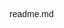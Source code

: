 readme.md
<!DOCTYPE html>
<html lang="en">
<head>
    <meta charset="UTF-8">
    <meta http-equiv="X-UA-Compatible" content="IE=edge">
    <meta name="viewport" content="width=device-width, initial-scale=1.0">
    <title>포트폴리오 - 떼루아 와인아울렛</title>
    <!-- 검색엔진최적화(Serach Engine Optimization) : SEO(쎄오) -->
    <!-- 주제 -->
    <meta name="subject" content="떼루아 와인아울렛 벤치마킹 사이트">
    <!-- 검색어 -->
    <meta name="keywords" content="떼루아, 떼루아와인아울렛, 와인아울렛, 떼루아 와인아울렛,와인,술,맛집">
    <!-- 설명 -->
    <meta name="description" content="떼루아 와인아울렛은 와인을 저렴하게 구매할수 있습니다">
    <!-- 만든이 -->
    <meta name="author" content="nxx5xxx">
    <!-- 파비콘(인터넷에서 좌측 상단에 뜨는아이콘) png나 ico파일(절대주소) -->
    <!-- 핸드폰에서는 북마크아이콘이됨 (favi con) -->
    <link rel="shortcut icon" href=".\img\teruwaico.png">
    <!-- 오픈그래프 : 특정 url을 넣으면 그사이트에대한 정보(ex카카오톡 내에서 url넣을때 ) -->
    <meta name="og:site_name" content="사이트이름">
    <meta name="og:title" content="포트폴리오 - 떼루아와인아울렛">
    <meta name="og:description" content="떼루아 와인아울렛은 와인을 저렴하게 구매할수 있습니다">
    <meta name="og:url" content="https://nxx5xxx.github.io/web1">
    <meta name="og:image" content=".\img\sum1">
    <!-- 스타일 초기화 -->
    <!-- reset css cdn , normalize css cdn  -->
    <!-- 브라우저에 관계없이 통일되게 스타일을 뿌려줌 -->
    <link href="https://cdnjs.cloudflare.com/ajax/libs/normalize/8.0.1/normalize.css" rel="stylesheet">
    <!-- 기본폰트 -->
    <!-- WINDOW 폰트타입 TTF , MAC 폰트타입 OTF -지금은 둘다 혼용가능함 -->
    <!-- 윈도우 폰트위치 - c:\WINDOWS\FONTS - 응용프로그램용 폰트(사이즈가큼) - dafont에서 제공함 -->
    <!-- 웹용폰트가 사이즈가 작아서 그것을쓰는게 나음 : woff(Mac에서 개발),eot(microsoft)에서 개발) -->
    <!-- TTF는 표시를 점을 찍어서 그림 , OTF는 크기에따라 외곽을 생성하는 스타일이라 OTF가 깨끗함 -->
    <!-- cdn 구글웹폰트에서 갖고올것(한글만 취급하는 사이트는 눈누라는 사이트도있음)-->
    <link rel="preconnect" href="https://fonts.googleapis.com">
    <link rel="preconnect" href="https://fonts.gstatic.com" crossorigin>
    <link href="https://fonts.googleapis.com/css2?family=Noto+Sans+KR:wght@400;700&display=swap" rel="stylesheet">    
    <style>
        * { margin: 0;padding: 0;}
        /*  margin : 테두리 바깥여백 , padding : 안여백
            margin : 10px 20px; 상하 10px 좌우 20px 
            margin : 10px 20px 30px 40px 상 10 우 20 하 30 좌 40 */
        /*  ex 크기가 400px박스(블록방식의태그) 를 좌/우 가운데로배치 
            width : 400px margin:10px auto;(상하 10px 좌우자동으로 가운데)     */
        /*  padding도 이와같은방식 
            세부속성 - margin-(top,bottom,left,right) : 상하좌우를 각 각 지정하는 속성
            반드시 통합속성과 세부속성을 같이 쓴다면, 통합속성부터 지정한후 세부속성
        */
        body{width: 100%; font-family: 'Noto Sans KR', sans-serif;}
        /* cursive는 2차폰트(알터네이트 텍스트 - 대체텍스트) */
        /* font-family:'1차폰트명'(띄어쓰기가 되어있으면 ''또는""해야함) ,2차폰트명,3차폰트명4~5~;}  */
        /* 3차폰트부터는 기본폰트를 적용함 (브라우저에서 기본적으로 제공하는폰트) */
        /* sans-serif(고딕계열), serif(명조계열), cursive(궁서), monospace(가로세로1:1비율폰트), fantasy(심볼기호) */
        ul{ list-style: none;}
        /* 목록기호 */
        a {text-decoration: none;}
        /* a태그(링크태그) 의 밑줄을 none값으로 바꿈 */
        img {border: none;}
        /* 익스플로어에서 이미지는 테두리 선이 생기는데 그것을 미연에 방지 */
        /* *~img 이 5가지는 자주쓰이는것이라 중요 */
        .box {margin: 10px; margin-top: 30px;}
        /* 위만 30 나머지는 10px씩*/
        .np{font-family: 'Noto Sans KR', sans-serif;}
        <!-- 바디영역에 들어가는것 -->
        .container {clear:both; width:100%;}
        /* hd=헤더 */
        .hd { clear:both; width: 100%}
        .tnb {clear : both; width: 100%; background-color: palevioletred; height: 35px;}
        .tnb_wrap {clear : both ; width:1280px ;margin: 0 auto ;height:20px}
        /* .left_tnb {float:left}
        .left_tnb li {float:left ; line-height: 30px;}
        .left_tnb li:first-child::after {content: "|"; color: #fff;margin-right: auto;}
        .left_tnb li a {margin: 20px;} */
        .right_tnb {float:right}
        .right_tnb li {float:left; line-height: 30px;}
        .right_tnb li a {margin: 20px;}
        .tnb ul li a { color: #fff; font-size: 0.9em;}
        /* .tnb ul li a:hover {color:red} */
        .right_tnb li a {background-size: auto; background-position: center center;}
        .right_tnb li a.sns1{background-image: url("./img/search.png");}
        .right_tnb li a.sns1:hover{background-image: url("./img/search_on.png");}
        .gnb {clear : both; width: 100%; height:120px; background-color: #fff; 
            border-bottom: 1px solid #333;}

    </style>
</head>
<body>
    <h1>떼루아 와인아울렛</h1>
    <a href="https://nxx5xxx.github.io">메인 - https://nxx5xxx.github.io</a>
    <!-- div.container>header.hd+div.content+footer.ft -->
        <div class="container">
        <header class="hd">
            <!-- nav.tnb>+nav.gnb -->
            <nav class="tnb">
                <!-- div.tnb_wrap -->
                <div class="tnb_wrap">
                <!-- ul.left_tnb>li*2>a{상단}
                    ul.right_tnb>li*3>a.sns$
                    <ul class="left_tnb">
                        <li><a href="">상단</a></li>
                        <li><a href="">상단</a></li>
                    </ul> -->
                    <ul class="right_tnb">
                        <li><a href="" class="sns1"></a></li>
                        <li><a href="" class="sns2"></a></li>
                        <li><a href="" class="sns3"></a></li>
                    </ul>
                </div>
            </nav>
            <nav class="gnb">
                <div class="gnb_wrap">
                </div>
            </nav>
        </header>
        <div class="content">
        </div>
        <footer class="ft">
        </footer>
    </div>
    <div class="fix_area">
    </div>


</body>
</html>

### CSS 테두리
-통합속성
border : 상/우/하/좌 의 테두리의 두께, 선모양, 선색 등을 지정
-border : 선두께, 선모양, 선색; (x-y : 세부속성)
-세부속성
border-left : 왼쪽테두리의 두께, 선모양, 선 색 등을 지정
      -right
      -top
      -bottom
      -width : 상/우/하/좌의 선 두께를 지정 (하나만 넣으면 다 4개 넣으면 저 순서대로)
      -width : 상하선두께 , 좌우선두께
border-style : solid(실설) , hidden(선없음), dashed(사각선), dotted(둥근점선), double, edge,,,, 선모양지정
      -style : 선모양 (하나만쓰면 4면이다  , 4개넣으면 상우하좌의 순서대로 들어감)
      -style : 상하선모양, 좌우선모양
border colie : 보더콜리
border-color : 색상16진코드(#~), 컬러명, rgb(), hsl();
-세세속성 []는 생략가능 |는 or 이중에 하나만 쓸수있다라는뜻
border-[left|right|top|bottom]-[width|style|color]
-마지막에 쓰는 속성으로 적용됨
-주의사항 : 기입시순서는 통합>세부>세세 순으로 기입해야 속성이 뒤죽박죽이안된다

### Css박스크기 계산방법 - 박스관련 속성
box-sizing | content-box | padding-box | border-box 보더박스가 제일 많이쓰임
설정하지 않는경우 content-box가 기본설정, 그밖에 border-box를 사용
content-box 크기 : 크기+패딩+보더+마진 (=크기+안쪽여백+선두께+바깥여백)
border-box 크기 : 크기+마진 (=크기+바깥여백)

ex) 선택자 { width:200px; height:300px;padding:10px; border:20px solid black; margin:40px}
위박스(설정안했으니 content-box임)의 적용크기 
    폭: 340 (200+(10*2)+(20*2)+(40*2))
    높이 : 300+20+40+80 = 440
선택자 { width:200px; height:300px;padding:10px; border:20px solid black; margin:40px; box-sizing:border-box;}
    보더박스 옵션을 넣으면 width안에 border와 padding을 200px안으로 밀어넣는다 , 높이도 마찬가지
    적용크기
    폭 : 200+(40*2)=280
    높이 : 300+80=380
    margin을 빼버리면 딱 달라붙게 설정이가능

### 배치 속성

### 위치 속성
position : static(정적) | relative | absolute | fixed
- static : 정적, 기본값으로 별도의 position 속성을 지정하지 않아도 static으로 됨
- relative : 상대적인 위치로 설정시에 필요하며, 위치 좌표를 부모 기준으로 정할 경우 활용
- 팁. left , top속성으로 주면 나중에 햇갈리니 ,margin을 이용하자
- absolute : 절대값을 이용하여 상단좌측 기준으로 x,y좌표를 0,0으로 잡고 사용됨 (그러므로 크기가 안맞을경우 겹칠수있음)
    -위치값은 auto , px, %로 지정가능
    left : 왼쪽 기준으로 부터의 위치
    right : 오른쪽 기준으로 부터의 위치
    top : 위쪽 기준
    bottom : 아래쪽 기준
    ※ x좌표 위치는 좌/우 중 하나만 기술하고, y좌표도 상,하 중 하나만 기술해야함
    -혹여나 top을 사용하다가 부득이하게 bottom좌표를 써야할 경우엔 top에 auto값을 걸어주면 된다

- fixed : 화면에 고정된 위치를 설정할 때 필요하며, 스크롤시 fixed된 요소는 스크롤되지않고 화면에 따라감.
- 팁 . static이나 relative일 경우는 margin으로 떨어진 거리를 지정하는게 좋다.
- 팁2. absolute ,fixed 일 경우 left/right, top/bottom으로 위치를 설정

### 레이어 속성
z-index : position이 absolute이거나 fixed일경우 겹쳤을때 순서(레이어)를 지정해주는것
숫자 정수로만 지정하며 숫자 큰것이 우선(맨앞)이 된다.

### 흐름(부동) 속성
float : left | right | both | none
float:left 왼쪽부터 쌓여라
- position이 static이 relative일 경우에 가능한 배치 흐름 속성
- float속성을 주고 margin left를 주면 각각의거리를 떨어뜨려줘도 되지않아서 활용적이다
-팁. ul li도 블록방식태그 메뉴를 가로로 해주기위해 ul li를 많이 쓴다

### 흐름 해제 속성
clear : left | right | both | none
- float 설정이 된 박스의 흐름 해제, float이 left로 설정되면 clear도 left로 써서 해제
left, right 모두해제시에는 both를 사용

## CS 가시 속성

### 출력속성
display : inline | block | inline-block | none
- 모든 태그 요소는 inline 또는 block이거나 inline-block 요소이다.
- inline : 위/아래 마진이나 패딩 설정이 불가능하고, img나 video등을 제외한
           input, a ,span, strong, em등은 크기지정이 불가능한 인라인 요소이다.
           블록요소를 인라인 요소로 변경시에 활용
- block : h, p, ul, ol, dl, li, dt, dd, div, section, ... 등은 대부분 크기지정이 가능한 블록요소.
          인라인요소를 블록요소로 변경시에 활용
- inline-block : 한 줄 안에 배치도 가능하고, 위/아래 마진/패딩 적용 가능, 크기 지정한 가시속성
- none : opacity와 visibility-hidden이랑 다르게 자리차지를 안함 (출력자체를 안함)
         =애니메이션 불가(서서히나타나기 불가 출력자체를 안해서)

### 불투명도 속성
opacity : 0~1의 정수 또는 실수를 사용하여 지정 (0 : 투명 ~ 1 : 불투명)
          애니메이션 가능 (서서히나타나기)

### 가시 속성
visibility : visible | hidden
- visible : 보이기
- hidden : 숨기기
- display : none과 달리 hidden을 하면, 안보이는 것 뿐이지 그 자리를 차지하고 있음.

### 넘침 속성
overflow : hidden | scroll | auto | visible(기본속성-보이기)
    hidden : 흘러 넘치는 부분을 숨김
    scroll : 콘텐츠의 사이즈가 더 크건 작건 무조건생김
    auto : 콘텐츠의 사이즈가 더 클때만 스크롤이 생김
    visible : 기본값으로 더 커도 콘텐츠를 모두 표시.

<!-- 세트로된 아이콘 : 스플릿아이콘 -->
용량이 절약된다.


margin: 0 auto (가운데로 몰림)
-크기가 없으면 가운데로 못옴
line-height(블록요소밖에 적용못함)
hover : 마우스 올렸을때
first-child::after
nth-child::after
display:block; -블록방식
글자들여쓰기 text-indent :9999px; 해도보일경우 overflow:hidden; -이상으로 흘러넘칠경우 숨겨라 ; bg-img: url(./img/search.png)

배경위치 옮기기 : background-position: -135px -134px ; (왼쪽으로 135픽셀 떙기고 아래로 134픽셀 땡김)

배경사이즈 줄이기 bg-size: 50% (만일 이것을 할경우 a태그의 사이즈가 줄어듬)
bg-size : px px (가로 세로)


<!-- 0322 -->
.main {clear : both; width: 100%; height:120px; background-color: #fff; }
.main_wrap { width : 1400px margin :0 auto}

.logo { display : block ; width : 100px; height: auto}
-> .logo { display : block ; width : 100px; height: 38px overflow:hidden;}
.logo img{ display:block; width:100% height:auto}
height가 오토면 width를 줄이면 height는 알아서 줄어든다

.gnb{float:left;}

<!--  -->
//width : 800px margin : 0 auto ; 할경우 float속성에 의해 가운데오기불가
방법1-> .gnb > ul(fr) { position: absolute; top:40px left:50%; width:800px; margin-left:-400;}
//위치는 absolte - 절대값 위에서 왼쪽에서 50%인곳위치 (가운데) 너비800주고 왼쪽으로 400만큼 땡긴다

방법2-> .logo { display : block ; width : 100px; height: 38px overflow:hidden; position:absoulte; top:40px; left: 0;}
.sitemap_btn{ display : block; position:absolute; top:0; right:0 sursor:pointer;}
//앱솔루트의 기준점은 0,0이지만 릴리티브로 걸면 부모태그의 위치를 기준점으로 잡힌다
->.main_wrap { width : 1400px margin :0 auto; position:relative}
->.gnb{position : relative또는 static}
.gnb > ul { width:800px; height:48px; border:1px solid #333; margin: 0 auto}

즉 좌 우 를 플롯주고 가운데를 앱솔루트 주거나
양쪽을 앱솔루트걸고 가운데 올것을 릴리티브를 걸기
<!--  -->

.gnb > ul > li {float:left}

.sitemap_btn{ display : block; float:right; cursor:pointer;}
.sitemap {position:fixed; top:0; left:0; width:100vw; height:100vh; z-index:999;
bgolor: deeppink;display:none;}

/* vh : 기계값에따라 100vh는 위아래꽉참 100vw는 좌우꽉참 */
#sitemap_ck:checked ~ .sitemap  { display : block}
사이트맵ck가 체크되면 .sitemap의 디스플레이방식을 블록으로 출력한다
#sitemap_ck { display:none }
체크박스를 안보이게함

float 은 형제끼리의 배치.
ex ul>li*5>a 일경우 li에 float을 걸어야함

포지션을 지정하면 스태틱
플롯 클리어 마진

<!-- 0323 -->
메뉴바
 .sitemap_btn {display: block; position: absolute; cursor:pointer; top: 0px; right:0px; witdh: 20px height: 20px overflow:hidden; text-indent:-9999px
 bg-img:url("메뉴"); bg-size : 20px 40px; bg-position:center -20px}

 아울렛 소개 공지사항 한정수량 초특가 이달의 특가 이달의 와인 고객지원

.gnb {position:relative; margin-top:10px}
.gnb > ul {width: 500px; height: 48px; margin: 0 auto;}
.gnb > ul > li {float:left; width:20%; text-align:center; line-height:50px}
 .gnb > ul > li > a{font-size 1.3em; color: #333}
 .gnb > ul > li:hover > a {boder-bottom:2px solid 색상; color: 색상;}

 div.sub>ul.dp>li*4>a{회사소개}

 .sub { display : none; padding-top:20px; width: 1000px;}
.gnb>ul>li:hover > .sub{display:block}
와인아울렛 소개
아울렛 매장 구경하기
아울렛 찾아오시는 길
figure.vs>div.img_box>video[src="movie" muted autoplay]

.sub.item2{ mgargin-left:-240px;}
.sub.item3{margin-left: -320px;}
.sub.item4{margin-left: -480px;}
.sub.item5{margin-left: -640px;}
.sub > ul > li {float:left; width: 25%;}
.sub > ul >li >a {display : block ; color: #333; font-size:1.1em ;font-weight:500; }
.sub > ul > li:hover > a {color:}

<!-- 0329 -->

        <div class="content">
            <figure class="vs">
                <div class="img_box">
                    <video src="./movie/main.mp4" muted autoplay loop></video>
                </div>
            </figure>
        </div>

 /* 0329 */
        .vs{clear:both; position: relative; width: 100vw height:calc(100vh-135px); overflow:hidden;}
        .vs video {display:block; width: 100%;}
        <!--  -->

<!-- 0330 -->

            </figure>화면을 하나씩 .page class #page id //페이징이라함
            section.page#page$*3//페이지5개라>h2.page_title{페이지제목$}+div.page_wrap
            <section class="page" id="page1">
                <h2 class="page_title">페이지제목1</h2>
                <div class="page_wrap"></div>
            </section>
            <section class="page" id="page2">
                <h2 class="page_title">페이지제목2</h2>
                <div class="page_wrap"></div>
            </section>
            <section class="page" id="page3">
                <h2 class="page_title">페이지제목3</h2>
                <div class="page_wrap"></div>
            </section>
        </div>

        v는 디바이스의 v
        .page { clear:both; position:relative; width: 100vw; height:100vh}
        .page_wrap{ clear: borh; width:1400px//페이지위에값과 같이 ; margin: 0 auto; border: 1px solid #333//영역표시}
        .page_title{text-align : center;}
        #page1 { bgcolor }
        ~
        #page3
        </style>

        스크롤바 우마 검사
        html에 오버플로우

        overflow-x:hidden;
        body{width: 100%; font-family: 'Noto Sans KR', sans-serif;}
        -->
        body,html{width: 100%; font-family: 'Noto Sans KR', sans-serif; overflow-x: hidden;}

        pagewrap
        page_title{ font-size : px; padding-top: //가급적이면 배수로 1em;}
        1em은 글자사이즈의 100%

<!-- 0418 -->

푸터 슬라이더박스
            </figure>
            <section class="page" id="page1">
                <h2 class="page_title" style="visibility:hidden;">페이지제목</h2>
                <div class="page_wrap">
                    input[type=radio][name=pg_ra]#pg1_ra$*6.pg1_ra
                    <input type="radio" name="pg_ra" id="pg1_ra1" class="pg1_ra">
                    <input type="radio" name="pg_ra" id="pg1_ra2" class="pg1_ra">
                    <input type="radio" name="pg_ra" id="pg1_ra3" class="pg1_ra">
                    <input type="radio" name="pg_ra" id="pg1_ra4" class="pg1_ra">
                    <input type="radio" name="pg_ra" id="pg1_ra5" class="pg1_ra">
                    <input type="radio" name="pg_ra" id="pg1_ra6" class="pg1_ra">
                    <div class ="tit_box">
                    h3.sub_title{BUSINESS}+h2.main_title{SOLUTION}
                        <h3 class="sub_title">BUSINESS</h3>
                        <h2 class="main_title">SOLUTION</h2>
                        article>label[for=pg_ra$]{CJ프레시웨이}*6
                        <article class="pg1_btn_box">
                            <label for="pg_ra1" class="item1">CJ프레시웨이</label> 
                            <!-- 라디오버튼의 id를갖고 라벨의for가 적용된다 -->
                            <label for="pg_ra2" class="item2">식자재</label>
                            <label for="pg_ra3" class="item3">푸드</label>
                            <label for="pg_ra4" class="item4">상품구매</label>
                            <label for="pg_ra5" class="item5">~~</label>
                            <label for="pg_ra6" class="item6">~~~~</label>
                        </article>
                    </div>
            <!--  -->
                </div>
            </section>
            <section class="page" id="page2">
                <h2 class="page_title"><a>REAL REAVIEW</a></h2>
                <div class="page_wrap"></div>
            </section>
            <section class="page" id="page3">
                <h2 class="page_title">페이지제목3</h2>
                <div class="page_wrap"></div>
            </section>

        #page1 {background-color: #fff; color: black;}
        <!--  -->
        #page1 .sub_title {font-size:28px color:orange; font-weight: 100;}
        #page1 .main_title { font-size:48px color:black; font-weight: 700;}
        #page1 .pg1_btn_box { float:right; }
        #page1 .pg1_btn_box label { display : block; padding:0.8em; falot:left;
        border:1px solid #e1e1e1; border-radius:36px; margin:0.5rem; color:#999; cursor:pointer}
        <!-- border-radius는 모서리둥굴게 -->
        #page1 .pg1_btn_box label:hover { color : #fff ;bgcolor : #123456;}
        <!-- 인풋 pg1_ra1이 체크가 되면 -->
        #pg1_ra1 : checked ~ .tit_box .pg1_btn_box .item1 { color: #fff; background-color: #075d46}
        6번까지

        .ban_fr { clear:both; width}    
        .ban_fr .ban_box {width:600%}

        #page2 {background-color: white; color: black;}
        #page3 {background-color: #f4f4f4; color: black;}

(input[type=radio][name=pg_ra]#pg1_ra$.pg1_ra+label[for=pg1_ra$].item$)*6


div.ban_fr>ul.ban_box>li.item$>img.pic+(div.ban_tit_box>h2.ban_tit1+h2.ban_tit2+p.ban_com)